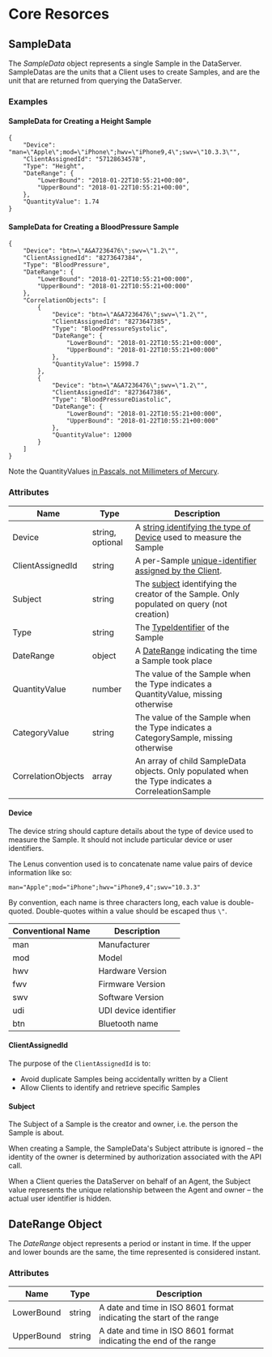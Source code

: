 # Core Resorces

## SampleData

The _SampleData_ object represents a single Sample in the DataServer. SampleDatas are the units that a Client uses to create Samples, and are the unit that are returned from querying the DataServer.

### Examples

#### SampleData for Creating a Height Sample

```
{
    "Device": "man=\"Apple\";mod=\"iPhone\";hwv=\"iPhone9,4\";swv=\"10.3.3\"",
    "ClientAssignedId": "57128634578",
    "Type": "Height",
    "DateRange": {
        "LowerBound": "2018-01-22T10:55:21+00:00",
        "UpperBound": "2018-01-22T10:55:21+00:00",
    },
    "QuantityValue": 1.74
}
```

#### SampleData for Creating a BloodPressure Sample

```
{
    "Device": "btn=\"A&A7236476\";swv=\"1.2\"",
    "ClientAssignedId": "8273647384",
    "Type": "BloodPressure",
    "DateRange": {
        "LowerBound": "2018-01-22T10:55:21+00:000",
        "UpperBound": "2018-01-22T10:55:21+00:000"
    },
    "CorrelationObjects": [
        {
            "Device": "btn=\"A&A7236476\";swv=\"1.2\"",
            "ClientAssignedId": "8273647385",
            "Type": "BloodPressureSystolic",
            "DateRange": {
                "LowerBound": "2018-01-22T10:55:21+00:000",
                "UpperBound": "2018-01-22T10:55:21+00:000"
            },
            "QuantityValue": 15998.7
        },
        {
            "Device": "btn=\"A&A7236476\";swv=\"1.2\"",
            "ClientAssignedId": "8273647386",
            "Type": "BloodPressureDiastolic",
            "DateRange": {
                "LowerBound": "2018-01-22T10:55:21+00:000",
                "UpperBound": "2018-01-22T10:55:21+00:000"
            },
            "QuantityValue": 12000
        }
    ]
}
```

Note the QuantityValues [in Pascals, not Millimeters of Mercury](../Samples.md#non-intuitive-units).

### Attributes

|Name|Type|Description|
|-|-|-|
|Device|string, optional|A [string identifying the type of Device](#device) used to measure the Sample|
|ClientAssignedId|string|A per-Sample [unique-identifier assigned by the Client]().|
|Subject|string|The [subject](#subject) identifying the creator of the Sample. Only populated on query (not creation)|
|Type|string|The [TypeIdentifier](../index.md#typeidentifier) of the Sample|
|DateRange|object|A [DateRange](#daterange-object) indicating the time a Sample took place|
|QuantityValue|number|The value of the Sample when the Type indicates a QuantityValue, missing otherwise|
|CategoryValue|string|The value of the Sample when the Type indicates a CategorySample, missing otherwise|
|CorrelationObjects|array|An array of child SampleData objects. Only populated when the Type indicates a CorreleationSample|

#### Device

The device string should capture details about the type of device used to measure the Sample. It should not include particular device or user identifiers.

The Lenus convention used is to concatenate name value pairs of device information like so:

```
man="Apple";mod="iPhone";hwv="iPhone9,4";swv="10.3.3"
```

By convention, each name is three characters long, each value is double-quoted. Double-quotes within a value should be escaped thus `\"`.

| Conventional Name | Description |
|-------------------|-------------|
| man               | Manufacturer |
| mod               | Model |
| hwv               | Hardware Version |
| fwv               | Firmware Version |
| swv               | Software Version |
| udi               | UDI device identifier |
| btn               | Bluetooth name |

#### ClientAssignedId

The purpose of the `ClientAssignedId` is to:

* Avoid duplicate Samples being accidentally written by a Client
* Allow Clients to identify and retrieve specific Samples

#### Subject

The Subject of a Sample is the creator and owner, i.e. the person the Sample is about.

When creating a Sample, the SampleData's Subject attribute is ignored – the identity of the owner is determined by authorization associated with the API call.

When a Client queries the DataServer on behalf of an Agent, the Subject value represents the unique relationship between the Agent and owner – the actual user identifier is hidden.

## DateRange Object

The _DateRange_ object represents a period or instant in time. If the upper and lower bounds are the same, the time represented is considered instant.

### Attributes

| Name       | Type   | Description |
|------------|--------|-------------|
| LowerBound | string | A date and time in ISO 8601 format indicating the start of the range |
| UpperBound | string | A date and time in ISO 8601 format indicating the end of the range   |





